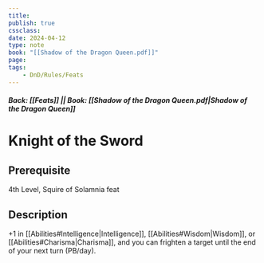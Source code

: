 ```yaml
---
title:
publish: true
cssclass:
date: 2024-04-12
type: note
book: "[[Shadow of the Dragon Queen.pdf]]"
page: 
tags:
    - DnD/Rules/Feats
---
```


##### Back: [[Feats]] || Book: [[Shadow of the Dragon Queen.pdf|Shadow of the Dragon Queen]]

# Knight of the Sword


## Prerequisite 
4th Level, Squire of Solamnia feat

## Description
+1 in [[Abilities#Intelligence|Intelligence]], [[Abilities#Wisdom|Wisdom]], or [[Abilities#Charisma|Charisma]], and you can frighten a target until the end of your next turn (PB/day).